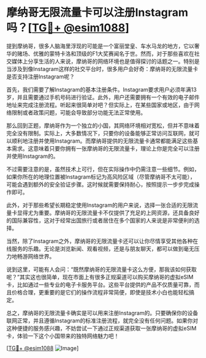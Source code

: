 # 摩纳哥无限流量卡可以注册Instagram吗？[[TG💪+ @esim1088](https://t.me/s/esim1088)]

提到摩纳哥，很多人脑海里浮现的可能是一个富丽堂皇、车水马龙的地方，它以奢华的赌场、优雅的蒙特卡洛和顶级的F1大奖赛闻名于世。然而，对于那些喜欢在社交媒体上分享生活的人来说，摩纳哥的网络环境也是值得探讨的话题之一。特别是当涉及到像Instagram这样的社交平台时，很多用户会好奇：摩纳哥的无限流量卡是否支持注册Instagram呢？

首先，我们需要了解Instagram的基本注册条件。Instagram要求用户必须年满13岁，并且需要通过手机号码进行验证。此外，用户还需要拥有一个有效的电子邮件地址来完成注册流程。听起来很简单对吧？但实际上，在某些国家或地区，由于网络限制或者政策问题，可能会导致部分功能无法正常使用。

那么回到正题，摩纳哥作为一个独立的小国，其网络环境相对宽松，但并不意味着完全没有限制。实际上，大多数情况下，只要你的设备能够正常访问互联网，就可以顺利地注册并使用Instagram。而摩纳哥提供的无限流量卡通常都能满足这些基本需求。这意味着只要你拥有一张摩纳哥的无限流量卡，理论上你是完全可以注册并使用Instagram的。

不过需要注意的是，虽然技术上可行，但在实际操作中仍需注意一些细节。例如，如果你所在的地理位置被Instagram标记为高风险区域（尽管摩纳哥不太可能），可能会遇到额外的安全验证步骤。这时候就需要保持耐心，按照提示一步步完成操作即可。

此外，对于那些希望长期稳定使用Instagram的用户来说，选择一张合适的无限流量卡显得尤为重要。摩纳哥的无限流量卡不仅提供了充足的上网资源，还具备良好的国际兼容性，这对于经常出国旅行或者居住在多个国家的人来说是非常便利的选择。

当然，除了Instagram之外，摩纳哥的无限流量卡还可以让你尽情享受其他各种在线服务的乐趣。无论是浏览新闻、观看视频，还是与朋友聊天，都可以做到毫无压力地畅游网络世界。

说到这里，可能有人会问：“既然摩纳哥的无限流量卡这么方便，那我该如何获取呢？”其实这也很简单，现在市面上有很多正规渠道可以购买摩纳哥的虚拟eSIM卡，比如通过一些专业的电子卡服务平台。这些平台提供的产品不仅质量可靠，而且价格合理，更重要的是它们的操作流程非常简便，即使是技术小白也能轻松搞定。

总之，摩纳哥的无限流量卡确实是可以用来注册Instagram的。只要确保你的设备联网正常，并且遵循Instagram的标准注册流程，就完全没有任何问题。如果你对这种便捷的服务感兴趣，不妨尝试一下通过正规渠道获取一张摩纳哥的虚拟eSIM卡，体验一下这个小国带来的独特网络魅力吧！

[[TG💪+ @esim1088](https://t.me/s/esim1088) ![Image](https://i.postimg.cc/4NQfJmqS/Snipaste-2025-05-13-00-14-12.png)]